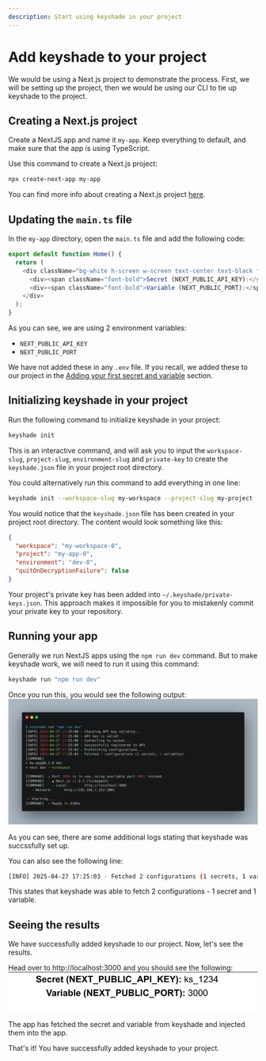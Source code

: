 ```yaml
---
description: Start using keyshade in your project
---
```


# Add keyshade to your project

We would be using a Next.js project to demonstrate the process. First, we will be setting up the project, then we would be using our CLI to tie up keyshade to the project.

## Creating a Next.js project

Create a NextJS app and name it `my-app`. Keep everything to default, and make sure that the app is using TypeScript.

Use this command to create a Next.js project:

```bash
npx create-next-app my-app
```

You can find more info about creating a Next.js project [here](https://nextjs.org/docs/app/api-reference/cli/create-next-app).

## Updating the `main.ts` file

In the `my-app` directory, open the `main.ts` file and add the following code:

```typescript
export default function Home() {
  return (
    <div className="bg-white h-screen w-screen text-center text-black flex flex-col">
      <div><span className="font-bold">Secret (NEXT_PUBLIC_API_KEY):</span> {process.env.NEXT_PUBLIC_API_KEY}</div>
      <div><span className="font-bold">Variable (NEXT_PUBLIC_PORT):</span> {process.env.NEXT_PUBLIC_PORT}</div>
    </div>
  );
}
```

As you can see, we are using 2 environment variables:

- `NEXT_PUBLIC_API_KEY`
- `NEXT_PUBLIC_PORT`

We have not added these in any `.env` file. If you recall, we added these to our project in the [Adding your first secret and variable](/docs/getting-started/adding-your-first-secret-and-variable) section.

## Initializing keyshade in your project

Run the following command to initialize keyshade in your project:

```bash
keyshade init
```

This is an interactive command, and will ask you to input the `workspace-slug`, `project-slug`, `environment-slug` and `private-key` to create the `keyshade.json` file in your project root directory.

You could alternatively run this command to add everything in one line:

```bash
keyshade init --workspace-slug my-workspace --project-slug my-project --environment-slug my-environment --private-key my-private-key
```

You would notice that the `keyshade.json` file has been created in your project root directory. The content would look something like this:

```json
{
  "workspace": "my-workspace-0",
  "project": "my-app-0",
  "environment": "dev-0",
  "quitOnDecryptionFailure": false
}
```

Your project's private key has been added into `~/.keyshade/private-keys.json`. This approach makes it impossible for you to mistakenly commit your private key to your repository.

## Running your app

Generally we run NextJS apps using the `npm run dev` command. But to make keyshade work, we will need to run it using this command:

```bash
keyshade run "npm run dev"
```

Once you run this, you would see the following output:
![output](../../blob/keyshade-run.png)

As you can see, there are some additional logs stating that keyshade was succssfully set up.

You can also see the following line:

```bash
[INFO] 2025-04-27 17:25:03 - Fetched 2 configurations (1 secrets, 1 variables)
```

This states that keyshade was able to fetch 2 configurations - 1 secret and 1 variable.

## Seeing the results

We have successfully added keyshade to our project. Now, let's see the results.

Head over to http://localhost:3000 and you should see the following:
![output](../../blob/next-output.png)

The app has fetched the secret and variable from keyshade and injected them into the app.

That's it! You have successfully added keyshade to your project.
